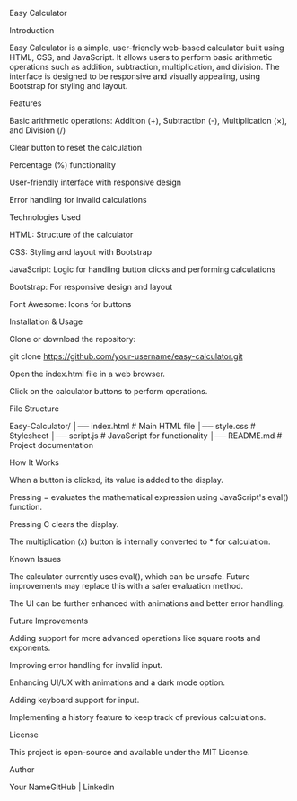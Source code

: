 Easy Calculator

Introduction

Easy Calculator is a simple, user-friendly web-based calculator built using HTML, CSS, and JavaScript. It allows users to perform basic arithmetic operations such as addition, subtraction, multiplication, and division. The interface is designed to be responsive and visually appealing, using Bootstrap for styling and layout.

Features

Basic arithmetic operations: Addition (+), Subtraction (-), Multiplication (×), and Division (/)

Clear button to reset the calculation

Percentage (%) functionality

User-friendly interface with responsive design

Error handling for invalid calculations

Technologies Used

HTML: Structure of the calculator

CSS: Styling and layout with Bootstrap

JavaScript: Logic for handling button clicks and performing calculations

Bootstrap: For responsive design and layout

Font Awesome: Icons for buttons

Installation & Usage

Clone or download the repository:

git clone https://github.com/your-username/easy-calculator.git

Open the index.html file in a web browser.

Click on the calculator buttons to perform operations.

File Structure

Easy-Calculator/
│── index.html   # Main HTML file
│── style.css    # Stylesheet
│── script.js    # JavaScript for functionality
│── README.md    # Project documentation

How It Works

When a button is clicked, its value is added to the display.

Pressing = evaluates the mathematical expression using JavaScript's eval() function.

Pressing C clears the display.

The multiplication (x) button is internally converted to * for calculation.

Known Issues

The calculator currently uses eval(), which can be unsafe. Future improvements may replace this with a safer evaluation method.

The UI can be further enhanced with animations and better error handling.

Future Improvements

Adding support for more advanced operations like square roots and exponents.

Improving error handling for invalid input.

Enhancing UI/UX with animations and a dark mode option.

Adding keyboard support for input.

Implementing a history feature to keep track of previous calculations.

License

This project is open-source and available under the MIT License.

Author

Your NameGitHub | LinkedIn

